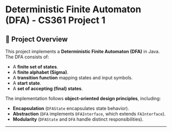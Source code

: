# Deterministic Finite Automaton (DFA) - CS361 Project 1

## 📌 Project Overview
This project implements a **Deterministic Finite Automaton (DFA)** in Java.  
The DFA consists of:
- A **finite set of states**.
- A **finite alphabet (Sigma)**.
- A **transition function** mapping states and input symbols.
- A **start state**.
- A **set of accepting (final) states**.

The implementation follows **object-oriented design principles**, including:
- **Encapsulation** (`DFAState` encapsulates state behavior).
- **Abstraction** (`DFA` implements `DFAInterface`, which extends `FAInterface`).
- **Modularity** (`DFAState` and `DFA` handle distinct responsibilities).

---


